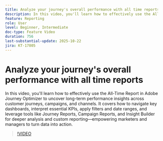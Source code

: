 ```yaml
---
title: Analyze your journey's overall performance with all time reports
description: In this video, you'll learn how to effectively use the All-Time Report in Adobe Journey Optimizer to uncover long-term performance insights across customer journeys, campaigns, and channels. It covers how to navigate key dashboards, interpret essential KPIs, apply filters and date ranges, and leverage tools like Journey Reports, Campaign Reports, and Insight Builder for deeper analysis and custom reporting—empowering marketers and managers to turn data into action.
feature: Reporting
role: User
level: Beginner, Intermediate
doc-type: Feature Video
duration: 756
last-substantial-update: 2025-10-22
jira: KT-17805
---
```


# Analyze your journey's overall performance with all time reports

In this video, you'll learn how to effectively use the All-Time Report in Adobe Journey Optimizer to uncover long-term performance insights across customer journeys, campaigns, and channels. It covers how to navigate key dashboards, interpret essential KPIs, apply filters and date ranges, and leverage tools like Journey Reports, Campaign Reports, and Insight Builder for deeper analysis and custom reporting—empowering marketers and managers to turn data into action.

>[!VIDEO](https://video.tv.adobe.com/v/3475653/?learn=on&enablevpops)
